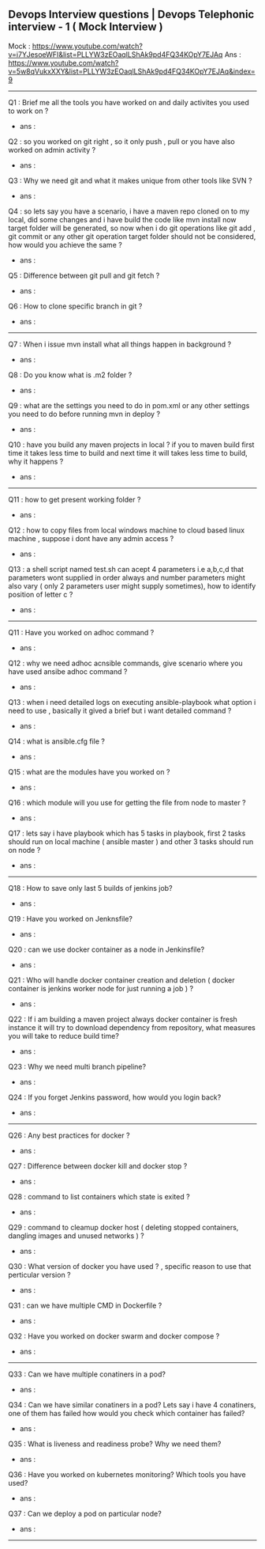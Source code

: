  ## Devops Interview questions | Devops Telephonic interview - 1 ( Mock Interview ) 
 
Mock : https://www.youtube.com/watch?v=i7YJesoeWFI&list=PLLYW3zEOaqlLShAk9pd4FQ34KOpY7EJAq
Ans : https://www.youtube.com/watch?v=5w8qVukxXXY&list=PLLYW3zEOaqlLShAk9pd4FQ34KOpY7EJAq&index=9
 
---------

Q1 : Brief me all the tools you have worked on and daily activites you used to work on ?
- ans :

Q2 : so you worked on git right , so it only push , pull or you have also worked on admin activity ?
- ans :

Q3 : Why we need git and what it makes unique from other tools like SVN ?
- ans :

Q4 : so lets say you have a scenario, i have a maven repo cloned on to my local, did some changes and i have build the code like mvn install now target folder will be generated, so now when i do git operations like git add , git commit or any other git operation target folder should not be considered, how would you achieve the same ?
- ans :


Q5 : Difference between git pull and git fetch ?
- ans :

Q6 : How to clone specific branch in  git ?
- ans :



-------------------------

Q7 : When i issue mvn install what all things happen in background ?
- ans :

Q8 : Do you know what is .m2 folder ?
- ans :

Q9 : what are the settings you need to do in pom.xml or any other settings you need to do before running mvn in deploy ?
- ans :

Q10 : have you build any maven projects in local ? if you to maven build first time it takes less time to build and next time it will takes less time to build, why it happens ?
- ans :


----------------------------

Q11 : how to get present working folder ? 
- ans :

Q12 : how to copy files from local windows machine to cloud based linux machine , suppose i dont have any admin access ?
- ans :

Q13 : a shell script named test.sh can acept 4 parameters i.e a,b,c,d that parameters wont supplied in order always and number parameters might also vary ( only 2 parameters user might supply sometimes), how to identify position of letter c ?
- ans :



-----------------------

Q11 : Have you worked on adhoc command ?
- ans :

Q12 : why we need adhoc acnsible commands, give scenario where you have used ansibe adhoc command ?
- ans :

Q13 : when i need detailed logs on executing ansible-playbook what option i need to use , basically it gived a brief but i want detailed command ?
- ans :

Q14 : what is ansible.cfg file ?
- ans :

Q15 : what are the modules have you worked on ?
- ans :

Q16 : which module will you use for getting the file from node to master ?
- ans :

Q17 :  lets say i have playbook which has 5 tasks in playbook, first 2 tasks should run on local machine ( ansible master ) and other 3 tasks should run on node ?
- ans :



----------------------------------

Q18 :  How to save only last 5 builds of jenkins job? 
- ans :

Q19 :  Have you worked on Jenknsfile?
- ans :

Q20 : can we use docker container as a node in Jenkinsfile? 
- ans :

Q21 : Who will handle docker container creation and deletion ( docker container is jenkins worker node for just running a job ) ? 
- ans :

Q22 : If i am building a maven project always docker container is fresh instance it will try to download dependency from repository, what measures you will take to reduce build time?
- ans :


Q23 :  Why we need multi branch pipeline?
- ans :

Q24 :  If you forget Jenkins password, how would you login back?
- ans :


-------------------------------------

Q26 : Any best practices for docker ?
- ans :

Q27 : Difference between docker kill and docker stop ?
- ans :

Q28 : command to list containers which state is exited ?
- ans :

Q29 : command to cleamup docker host ( deleting stopped containers, dangling images and unused networks ) ?
- ans :

Q30 : What version of docker you have used ? , specific reason to use that perticular version ?
- ans :

Q31 : can we have multiple CMD in Dockerfile ?
- ans :

Q32 : Have you worked on docker swarm and docker compose ?
- ans :


-----------------------

Q33 : Can we have multiple conatiners in a pod?
- ans :

Q34 : Can we have similar conatiners in a pod? Lets say i have 4 conatiners, one of them has failed how would you check which container has failed?
- ans :

Q35 : What is liveness and readiness probe? Why we need them?
- ans :

Q36 : Have you worked on kubernetes monitoring? Which tools you have used?
- ans :

Q37 : Can we deploy a pod on particular node?
- ans :

-----------------------
















